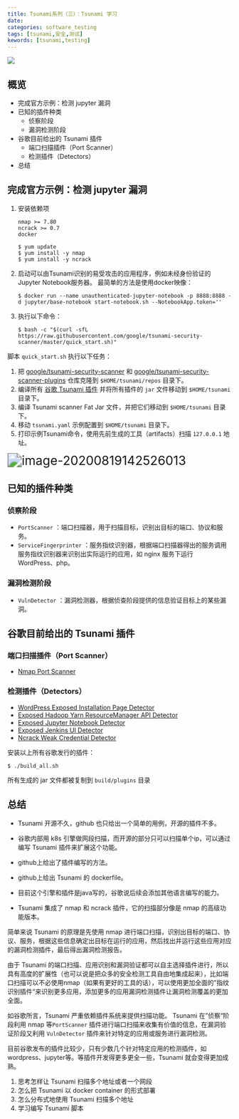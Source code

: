 ```yaml
---
title: Tsunami系列（三）：Tsunami 学习
date: 
categories: software_testing
tags: [tsunami,安全,测试]
kewords: [tsunami,testing]
---
```

![](https://imgbed-1258201753.cos.ap-guangzhou.myqcloud.com/img/pexels-george-desipris-753619.jpg)
<!--more-->

## 概览
- 完成官方示例：检测 jupyter 漏洞
- 已知的插件种类
   - 侦察阶段
   - 漏洞检测阶段
- 谷歌目前给出的 Tsunami 插件
   - 端口扫描插件（Port Scanner）
   - 检测插件（Detectors）
- 总结


## 完成官方示例：检测 jupyter 漏洞

1. 安装依赖项

   ```
   nmap >= 7.80
   ncrack >= 0.7
   docker
   ```

   ```shell
   $ yum update
   $ yum install -y nmap
   $ yum install -y ncrack
   ```

2. 启动可以由Tsunami识别的易受攻击的应用程序，例如未经身份验证的Jupyter Notebook服务器。 最简单的方法是使用docker映像：

   ```shell
   $ docker run --name unauthenticated-jupyter-notebook -p 8888:8888 -d jupyter/base-notebook start-notebook.sh --NotebookApp.token=''
   ```

3. 执行以下命令：

   ```shell
   $ bash -c "$(curl -sfL https://raw.githubusercontent.com/google/tsunami-security-scanner/master/quick_start.sh)"
   ```

脚本 `quick_start.sh` 执行以下任务：

1. 把 [google/tsunami-security-scanner](https://github.com/google/tsunami-security-scanner) 和 [google/tsunami-security-scanner-plugins](https://github.com/google/tsunami-security-scanner-plugins) 仓库克隆到 `$HOME/tsunami/repos` 目录下。
2. 编译所有 [谷歌 Tsunami 插件](https://github.com/google/tsunami-security-scanner-plugins/tree/master/google) 并将所有插件的 `jar` 文件移动到 `$HOME/tsunami` 目录下。
3. 编译 Tsunami scanner Fat Jar 文件，并把它们移动到 `$HOME/tsunami` 目录下。
4. 移动 `tsunami.yaml` 示例配置到 `$HOME/tsunami` 目录下。
5. 打印示例Tsunami命令，使用先前生成的工具（artifacts）扫描 `127.0.0.1` 地址。

<img src="http://cos.ccogito.xyz/img/image-20200819142526013.png" alt="image-20200819142526013" style="zoom:200%;" />



## 已知的插件种类

### 侦察阶段

- `PortScanner` ：端口扫描器，用于扫描目标，识别出目标的端口、协议和服务。
- `ServiceFingerprinter` ：服务指纹识别器，根据端口扫描器得出的服务调用服务指纹识别器来识别出实际运行的应用，如 nginx 服务下运行 WordPress、php。

### 漏洞检测阶段

- `VulnDetector` ：漏洞检测器，根据侦查阶段提供的信息验证目标上的某些漏洞。

## 谷歌目前给出的 Tsunami 插件

### 端口扫描插件（Port Scanner）

- [Nmap Port Scanner](https://github.com/google/tsunami-security-scanner-plugins/tree/master/google/portscan/nmap)

### 检测插件（Detectors）

- [WordPress Exposed Installation Page Detector](https://github.com/google/tsunami-security-scanner-plugins/tree/master/google/detectors/exposedui/wordpress)
- [Exposed Hadoop Yarn ResourceManager API Detector](https://github.com/google/tsunami-security-scanner-plugins/tree/master/google/detectors/exposedui/hadoop/yarn)
- [Exposed Jupyter Notebook Detector](https://github.com/google/tsunami-security-scanner-plugins/tree/master/google/detectors/exposedui/jupyter)
- [Exposed Jenkins UI Detector](https://github.com/google/tsunami-security-scanner-plugins/tree/master/google/detectors/exposedui/jenkins)
- [Ncrack Weak Credential Detector](https://github.com/google/tsunami-security-scanner-plugins/tree/master/google/detectors/credentials/ncrack)

安装以上所有谷歌发行的插件：

```shell
$ ./build_all.sh
```

所有生成的 jar 文件都被复制到 `build/plugins` 目录

## 总结

- Tsunami 开源不久，github 也只给出一个简单的用例，开源的插件不多。
- 谷歌内部用 k8s 引擎做网段扫描，而开源的部分只可以扫描单个ip，可以通过编写 Tsunami 插件来扩展这个功能。
- github上给出了插件编写的方法。

- github上给出 Tsunami 的 dockerfile。
- 目前这个引擎和插件是java写的，谷歌说后续会添加其他语言编写的能力。

- Tsunami 集成了 nmap 和 ncrack 插件，它的扫描部分像是 nmap 的高级功能版本。

简单来说 Tsunami 的原理是先使用 nmap 进行端口扫描，识别出目标的端口、协议、服务，根据这些信息确定出目标在运行的应用，然后找出并运行这些应用对应的漏洞检测插件，最后得出漏洞检测报告。

由于 Tsunami 的端口扫描、应用识别和漏洞验证都可以自主选择插件进行，所以具有高度的扩展性（也可以说是把众多的安全检测工具自由地集成起来），比如端口扫描可以不必使用nmap（如果有更好的工具的话），可以使用更加全面的”指纹识别插件“来识别更多应用，添加更多的应用漏洞检测插件让漏洞检测覆盖的更加全面。

如谷歌所言，Tsunami 严重依赖插件系统来提供扫描功能。 Tsunami 在”侦察“阶段利用 nmap 等`PortScanner` 插件进行端口扫描来收集有价值的信息，在漏洞验证阶段又利用 `VulnDetector` 插件来针对特定的应用或服务进行漏洞检测。

目前谷歌发布的插件比较少，只有少数几个针对特定应用的检测插件，如wordpress、jupyter等。等插件开发得更多更全一些，Tsunami 就会变得更加成熟。 

1. 思考怎样让 Tsunami 扫描多个地址或者一个网段
2. 怎么把 Tsunami 以 docker container 的形式部署
3. 怎么分布式地使用 Tsunami 扫描多个地址
4. 学习编写 Tsunami 脚本
